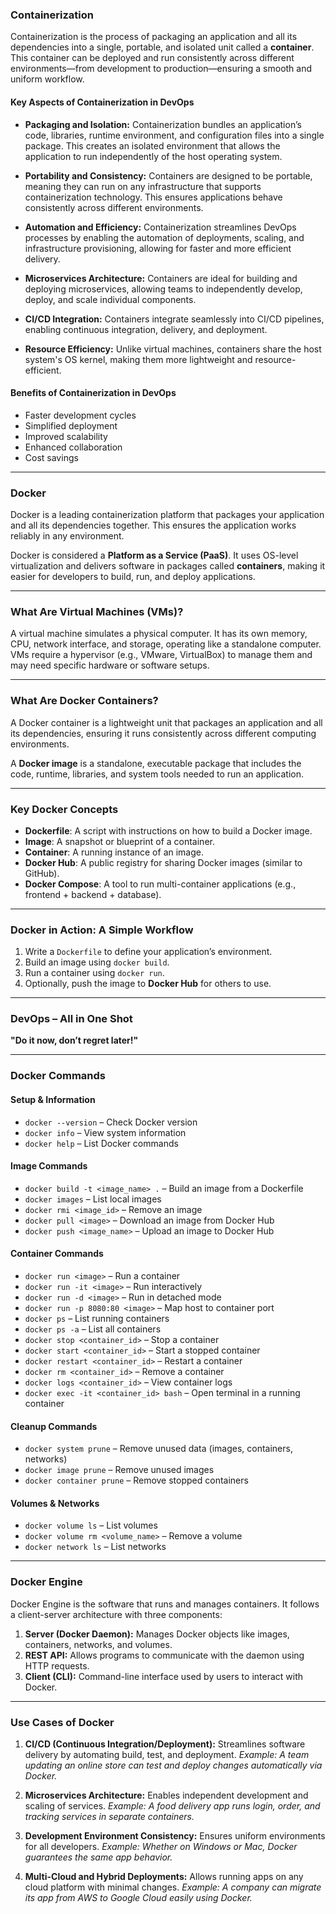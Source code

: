 ### **Containerization**

Containerization is the process of packaging an application and all its dependencies into a single, portable, and isolated unit called a **container**. This container can be deployed and run consistently across different environments—from development to production—ensuring a smooth and uniform workflow.

#### **Key Aspects of Containerization in DevOps**

* **Packaging and Isolation:**
  Containerization bundles an application’s code, libraries, runtime environment, and configuration files into a single package. This creates an isolated environment that allows the application to run independently of the host operating system.

* **Portability and Consistency:**
  Containers are designed to be portable, meaning they can run on any infrastructure that supports containerization technology. This ensures applications behave consistently across different environments.

* **Automation and Efficiency:**
  Containerization streamlines DevOps processes by enabling the automation of deployments, scaling, and infrastructure provisioning, allowing for faster and more efficient delivery.

* **Microservices Architecture:**
  Containers are ideal for building and deploying microservices, allowing teams to independently develop, deploy, and scale individual components.

* **CI/CD Integration:**
  Containers integrate seamlessly into CI/CD pipelines, enabling continuous integration, delivery, and deployment.

* **Resource Efficiency:**
  Unlike virtual machines, containers share the host system's OS kernel, making them more lightweight and resource-efficient.

#### **Benefits of Containerization in DevOps**

* Faster development cycles
* Simplified deployment
* Improved scalability
* Enhanced collaboration
* Cost savings

---

### **Docker**

Docker is a leading containerization platform that packages your application and all its dependencies together. This ensures the application works reliably in any environment.

Docker is considered a **Platform as a Service (PaaS)**. It uses OS-level virtualization and delivers software in packages called **containers**, making it easier for developers to build, run, and deploy applications.

---

### **What Are Virtual Machines (VMs)?**

A virtual machine simulates a physical computer. It has its own memory, CPU, network interface, and storage, operating like a standalone computer. VMs require a hypervisor (e.g., VMware, VirtualBox) to manage them and may need specific hardware or software setups.

---

### **What Are Docker Containers?**

A Docker container is a lightweight unit that packages an application and all its dependencies, ensuring it runs consistently across different computing environments.

A **Docker image** is a standalone, executable package that includes the code, runtime, libraries, and system tools needed to run an application.

---

### **Key Docker Concepts**

* **Dockerfile**: A script with instructions on how to build a Docker image.
* **Image**: A snapshot or blueprint of a container.
* **Container**: A running instance of an image.
* **Docker Hub**: A public registry for sharing Docker images (similar to GitHub).
* **Docker Compose**: A tool to run multi-container applications (e.g., frontend + backend + database).

---

### **Docker in Action: A Simple Workflow**

1. Write a `Dockerfile` to define your application’s environment.
2. Build an image using `docker build`.
3. Run a container using `docker run`.
4. Optionally, push the image to **Docker Hub** for others to use.

---

### **DevOps – All in One Shot**

**"Do it now, don’t regret later!"**

---

### **Docker Commands**

#### **Setup & Information**

* `docker --version` – Check Docker version
* `docker info` – View system information
* `docker help` – List Docker commands

#### **Image Commands**

* `docker build -t <image_name> .` – Build an image from a Dockerfile
* `docker images` – List local images
* `docker rmi <image_id>` – Remove an image
* `docker pull <image>` – Download an image from Docker Hub
* `docker push <image_name>` – Upload an image to Docker Hub

#### **Container Commands**

* `docker run <image>` – Run a container
* `docker run -it <image>` – Run interactively
* `docker run -d <image>` – Run in detached mode
* `docker run -p 8080:80 <image>` – Map host to container port
* `docker ps` – List running containers
* `docker ps -a` – List all containers
* `docker stop <container_id>` – Stop a container
* `docker start <container_id>` – Start a stopped container
* `docker restart <container_id>` – Restart a container
* `docker rm <container_id>` – Remove a container
* `docker logs <container_id>` – View container logs
* `docker exec -it <container_id> bash` – Open terminal in a running container

#### **Cleanup Commands**

* `docker system prune` – Remove unused data (images, containers, networks)
* `docker image prune` – Remove unused images
* `docker container prune` – Remove stopped containers

#### **Volumes & Networks**

* `docker volume ls` – List volumes
* `docker volume rm <volume_name>` – Remove a volume
* `docker network ls` – List networks

---

### **Docker Engine**

Docker Engine is the software that runs and manages containers. It follows a client-server architecture with three components:

1. **Server (Docker Daemon):** Manages Docker objects like images, containers, networks, and volumes.
2. **REST API:** Allows programs to communicate with the daemon using HTTP requests.
3. **Client (CLI):** Command-line interface used by users to interact with Docker.

---

### **Use Cases of Docker**

1. **CI/CD (Continuous Integration/Deployment):**
   Streamlines software delivery by automating build, test, and deployment.
   *Example: A team updating an online store can test and deploy changes automatically via Docker.*

2. **Microservices Architecture:**
   Enables independent development and scaling of services.
   *Example: A food delivery app runs login, order, and tracking services in separate containers.*

3. **Development Environment Consistency:**
   Ensures uniform environments for all developers.
   *Example: Whether on Windows or Mac, Docker guarantees the same app behavior.*

4. **Multi-Cloud and Hybrid Deployments:**
   Allows running apps on any cloud platform with minimal changes.
   *Example: A company can migrate its app from AWS to Google Cloud easily using Docker.*


